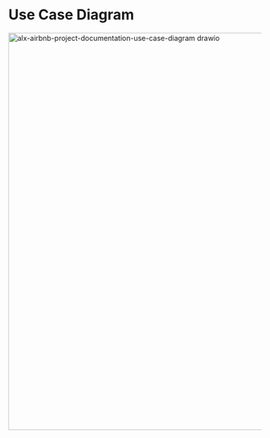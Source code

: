 # Use Case Diagram
<img width="1106" height="791" alt="alx-airbnb-project-documentation-use-case-diagram drawio" src="https://github.com/user-attachments/assets/8efabffb-b8e9-461e-8538-25304fdc60f1" />
